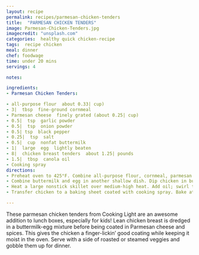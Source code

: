 ```yaml
---
layout: recipe
permalink: recipes/parmesan-chicken-tenders
title:  "PARMESAN CHICKEN TENDERS"
image: Parmesan-Chicken-Tenders.jpg
imagecredit: "unsplash.com"
categories:  healthy quick chicken-recipe
tags:  recipe chicken
meal: dinner
chef: foodwage
time: under 20 mins
servings: 4

notes:

ingredients:
- Parmesan Chicken Tenders:

- all-purpose flour  about 0.33| cup)
- 3|  tbsp  fine-ground cornmeal
- Parmesan cheese  finely grated (about 0.25| cup)
- 0.5|  tsp  garlic powder
- 0.5|  tsp  onion powder
- 0.5| tsp  black pepper
- 0.25|  tsp  salt
- 0.5|  cup  nonfat buttermilk
- 1|  large  egg  lightly beaten
- 8|  chicken breast tenders  about 1.25| pounds
- 1.5|  tbsp  canola oil
- Cooking spray
directions:
- Preheat oven to 425°F. Combine all-purpose flour, cornmeal, parmesan cheese, garlic powder, onion powder, pepper, salt in a medium shallow dish
- Combine buttermilk and egg in another shallow dish. Dip chicken in buttermilk mixture. Dredge chicken in flour mixture.
- Heat a large nonstick skillet over medium-high heat. Add oil; swirl to coat. Add chicken to pan; cook 3 minutes on each side or until browned.
- Transfer chicken to a baking sheet coated with cooking spray. Bake at 425°F for 5 minutes or until chicken is done.

---
```

  
These parmesan chicken tenders from Cooking Light are an awesome addition to lunch boxes, especially for kids! Lean chicken breast is dredged in a buttermilk-egg mixture before being coated in Parmesan cheese and spices. This gives the chicken a finger-lickin’ good coating while keeping it moist in the oven. Serve with a side of roasted or steamed veggies and gobble them up for dinner.